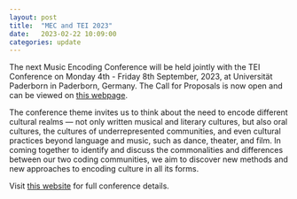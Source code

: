 ```yaml
---
layout: post
title:  "MEC and TEI 2023"
date:   2023-02-22 10:09:00
categories: update
---
```

The next Music Encoding Conference will be held jointly with the TEI Conference on Monday 4th - Friday 8th September, 2023, at Universität Paderborn in Paderborn, Germany. The Call for Proposals is now open and can be viewed on [this webpage](https://teimec2023.uni-paderborn.de/cfp.html).

The conference theme invites us to think about the need to encode different cultural realms — not only written musical and literary cultures, but also oral cultures, the cultures of underrepresented communities, and even cultural practices beyond language and music, such as dance, theater, and film. In coming together to identify and discuss the commonalities and differences between our two coding communities, we aim to discover new methods and new approaches to encoding culture in all its forms.

Visit [this website](https://teimec2023.uni-paderborn.de/) for full conference details. 

